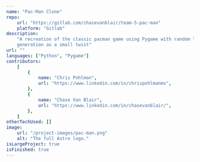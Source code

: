 ```yaml
---
name: "Pac-Man Clone"
repo:
    url: "https://gitlab.com/chasevanblair/team-5-pac-man"
    platform: "Gitlab"
description:
    "A recreation of the classic pacman game using Pygame with random level
    generation as a small twist"
url: ""
languages: ["Python", "Pygame"]
contributors:
    [
        {
            name: "Chris Pohlman",
            url: "https://www.linkedin.com/in/chrispohlmanmx",
        },
        {
            name: "Chase Van Blair",
            url: "https://www.linkedin.com/in/chasevanblair/",
        },
    ]
otherTechUsed: []
image:
    url: "/project-images/pac-man.png"
    alt: "The full Astro logo."
isLargeProject: true
isFinished: true
---
```

